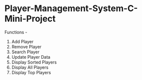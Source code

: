 # Player-Management-System-C-Mini-Project
Functions -
1. Add Player
2. Remove Player
3. Search Player
4. Update Player Data
5. Display Sorted Players
6. Display All Players
7. Display Top Players
